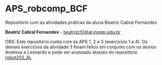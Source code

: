 # APS_robcomp_BCF
Repositório com as atividades práticas da aluna Beatriz Cabral Fernandes

**Beatriz Cabral Fernandes** - beatrizcf2@al.insper.edu.br

OBS: Este repositório conta com as APS 1, 2 e 3 (exercícios 1 a 4). Os demais exercícios da atividade 3 foram feitos em conjunto com os alunos Andresa e Leonardo e pode ser acessado através do repositório [robot202_AL](https://github.com/leonardodma/robot202_AL)
